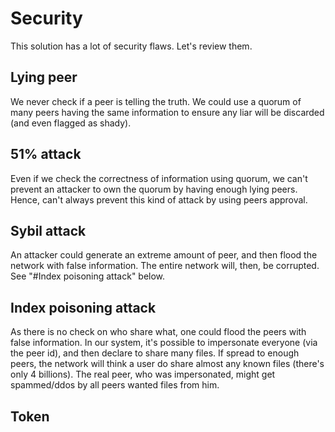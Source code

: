 # Security

This solution has a lot of security flaws. Let's review them.

## Lying peer

We never check if a peer is telling the truth. We could use a quorum of many
peers having the same information to ensure any liar will be discarded (and even
flagged as shady).

## 51% attack

Even if we check the correctness of information using quorum, we can't prevent
an attacker to own the quorum by having enough lying peers. Hence, can't always
prevent this kind of attack by using peers approval.

## Sybil attack

An attacker could generate an extreme amount of peer, and then flood the network
with false information. The entire network will, then, be corrupted.\
See "#Index poisoning attack" below.

## Index poisoning attack

As there is no check on who share what, one could flood the peers with false
information. In our system, it's possible to impersonate everyone (via the peer
id), and then declare to share many files. If spread to enough peers, the
network will think a user do share almost any known files (there's only 4
billions). The real peer, who was impersonated, might get spammed/ddos by all
peers wanted files from him.

## Token

